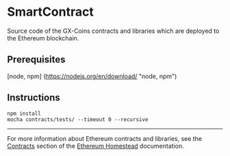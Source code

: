 # SmartContract
Source code of the GX-Coins contracts and libraries which are deployed to the Ethereum blockchain.

## Prerequisites

[node, npm] (https://nodejs.org/en/download/ "node, npm")

## Instructions
```
npm install
mocha contracts/tests/ --timeout 0 --recursive
```

---
For more information about Ethereum contracts and libraries, see the [Contracts](https://ethereum-homestead.readthedocs.org/en/latest/contracts-and-transactions/contracts.html "Contracts") section of the [Ethereum Homestead](https://ethereum-homestead.readthedocs.org/en/latest/contracts-and-transactions/contracts.html "Ethereum Homestead") documentation.
